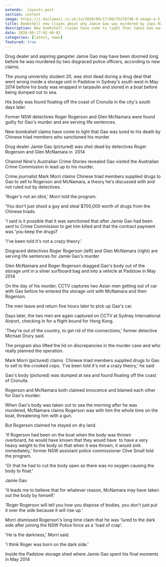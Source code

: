 ```yaml
---
extends: _layouts.post
section: content
image: https://i.dailymail.co.uk/1s/2020/09/17/00/33278748-0-image-a-5_1600299428605.jpg 
title: Bombshell new claims about why Jamie Gao was murdered by cops Roger Rogerson and Glen McNamara  
description: New bombshell claims have come to light that Jamie Gao was lured to his death before shot dead by Roger Rogerson and Glen McNamara in Padstow storage unit in Sydneys south-west. 
date: 2020-09-17-02-40-01 
categories: [latest, news] 
featured: true 
--- 
```

Drug dealer and aspiring gangster Jamie Gao may have been doomed long before he was murdered by two disgraced police officers, according to new claims. 

The young university student 20, was shot dead during a drug deal that went wrong inside a storage unit in Padstow in Sydney's south west in May 2014 before his body was wrapped in tarpaulin and stored in a boat before being dumped out to sea.

His body was found floating off the coast of Cronulla in the city's south days later. 

Former NSW detectives Roger Rogerson and Glen McNamara were found guilty for Gao's murder and are serving life sentences. 

New bombshell claims have come to light that Gao was lured to his death by Chinese triad members who sanctioned his murder.

Drug dealer Jamie Gao (pictured) was shot dead by detectives Roger Rogerson and Glen McNamara in  2014

Channel Nine's Australian Crime Stories revealed Gao visited the Australian Crime Commission in lead up to his murder.

Crime journalist Mark Morri claims Chinese triad members supplied drugs to Gao to sell to Rogerson and McNamara, a theory he's discussed with and not ruled out by detectives.

'Roger's not an idiot,' Morri told the program.

'You don't just shoot a guy and steal $700,000 worth of drugs from the Chinese triads.

'I said is it possible that it was sanctioned that after Jamie Gao had been sent to Crime Commission to get him killed and that the contract payment was 'you keep the drugs?

'I've been told it's not a crazy theory.'  

Disgraced detectives Roger Rogerson (left) and Glen McNamara (right) are serving life sentences for Jamie Gao's murder

Glen McNamara and Roger Rogerson dragged Gao's body out of the storage unit in a silver surfboard bag and into a vehicle at Padstow in May 2014

On the day of his murder, CCTV captures two Asian men getting out of car with Gao before he entered the storage unit with McNamara and then Rogerson.

The men leave and return five hours later to pick up Gao's car. 

Days later, the two men are again captured on CCTV at Sydney International Airport, checking in for a flight bound for Hong Kong.

'They're out of the country, to get rid of the connections,' former detective Michael Drury said.

The program also lifted the lid on discrepancies in the murder case and who really planned the operation.

Mark Morri (pictured) claims  Chinese triad members supplied drugs to Gao to sell to the crooked cops. 'I've been told it's not a crazy theory,' he said

Gao's body (pictured) was dumped at sea and found floating off the coast of Cronulla

Rogerson and McNamara both claimed innocence and blamed each other for Gao's murder.

When Gao's body was taken out to sea the morning after he was murdered, McNamara claims Rogerson was with him the whole time on the boat, threatening him with a gun. 

But Rogerson claimed he stayed on dry land.

'If Rogerson had been on the boat when the body was thrown overboard, he would have known that they would have  to have a very heavy weight to the body so that when it was thrown, it would sink immediately,' former NSW assistant police commissioner Clive Small told the program.

'Or that he had to cut the body open so there was no oxygen causing the body to float.' 

Jamie Gao 

'It leads me to believe that for whatever reason, McNamara may have taken out the body by himself.'

'Roger Rogerson will tell you how you dispose of bodies, you don't just put it over the side because it will rise up.' 

Morri dismissed Rogerson's long time claim that he was 'lured to the dark side after joining the NSW Police force as a 'load of crap'.

'He is the darkness,' Morri said.

'I think Roger was born on the dark side.'

Inside the Padstow storage shed where Jamie Gao spent his final moments in May 2014

